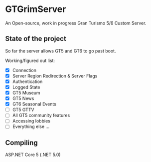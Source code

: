 # GTGrimServer
An Open-source, work in progress Gran Turismo 5/6 Custom Server.

## State of the project
So far the server allows GT5 and GT6 to go past boot.

Working/figured out list:

- [x] Connection
- [x] Server Region Redirection & Server Flags
- [x] Authentication
- [x] Logged State
- [x] GT5 Museum
- [x] GT5 News
- [x] GT6 Seasonal Events
- [ ] GT5 GTTV
- [ ] All GT5 community features
- [ ] Accessing lobbies
- [ ] Everything else
...

## Compiling
ASP.NET Core 5 (.NET 5.0)

